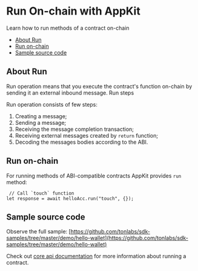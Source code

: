 # Run On-chain with AppKit

Learn how to run methods of a contract on-chain

* [About Run](run_onchain_with_appkit.md#about-run)
* [Run on-chain](run_onchain_with_appkit.md#run-on-chain)
* [Sample source code](run_onchain_with_appkit.md#sample-source-code)

## About Run

Run operation means that you execute the contract's function on-chain by sending it an external inbound message. Run steps

Run operation consists of few steps:

1. Creating a message;
2. Sending a message;
3. Receiving the message completion transaction;
4. Receiving external messages created by `return` function;
5. Decoding the messages bodies according to the ABI.

## Run on-chain

For running methods of ABI-compatible contracts AppKit provides `run` method:

```text
 // Call `touch` function
let response = await helloAcc.run("touch", {});
```

## Sample source code

Observe the full sample: [https://github.com/tonlabs/sdk-samples/tree/master/demo/hello-wallet](https://github.com/tonlabs/sdk-samples/tree/master/demo/hello-wallet)

Check out [core api documentation](https://tonlabs.gitbook.io/ton-sdk/guides/work_with_contracts/run_onchain) for more information about running a contract.

